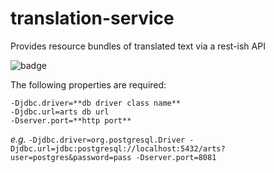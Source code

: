 # translation-service
Provides resource bundles of translated text via a rest-ish API

![badge](https://img.shields.io/github/workflow/status/NDPH-ARTS/translation-service/Java%20CI)

The following properties are required:

    -Djdbc.driver=**db driver class name** 
    -Djdbc.url=arts db url 
    -Dserver.port=**http port**

*e.g.*
```-Djdbc.driver=org.postgresql.Driver -Djdbc.url=jdbc:postgresql://localhost:5432/arts?user=postgres&password=pass -Dserver.port=8081```
